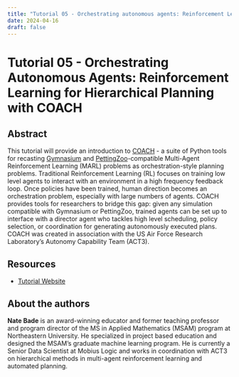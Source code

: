 ```yaml
---
title: "Tutorial 05 - Orchestrating autonomous agents: Reinforcement Learning To Hierarchical Planning with COACH"
date: 2024-04-16
draft: false
---
```

# Tutorial 05 - Orchestrating Autonomous Agents: Reinforcement Learning for Hierarchical Planning with COACH

## Abstract

This tutorial will provide an introduction to [COACH](https://github.com/act3-ace/coach) - a suite of Python tools for 
recasting [Gymnasium](https://gymnasium.farama.org/index.html) and 
[PettingZoo](https://pettingzoo.farama.org/index.html)-compatible Multi-Agent Reinforcement Learning (MARL) problems as 
orchestration-style planning problems. Traditional Reinforcement Learning (RL) focuses on training low level agents to
interact with an environment in a high frequency feedback loop. Once policies have been trained, human direction becomes 
an orchestration problem, especially with large numbers of agents. COACH provides tools for researchers to bridge this 
gap: given any simulation compatible with Gymnasium or PettingZoo, trained agents can be set up to interface with a 
director agent who tackles high level scheduling, policy selection, or coordination for generating autonomously executed 
plans. COACH was created in association with the US Air Force Research Laboratory’s Autonomy Capability Team (ACT3).

## Resources

- [Tutorial Website](https://github.com/act3-ace/coach/blob/main/docs/icaps.md)

## About the authors

**Nate Bade** is an award-winning educator and former teaching professor and program director of the MS in Applied 
Mathematics (MSAM) program at Northeastern University. He specialized in project based education and designed the
MSAM’s graduate machine learning program. He is currently a Senior Data Scientist at Mobius Logic and works in 
coordination with ACT3 on hierarchical methods in multi-agent reinforcement learning and automated planning.
